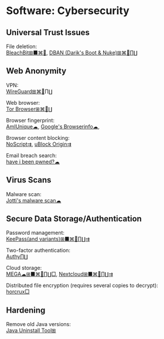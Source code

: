 # Software: Cybersecurity

## Universal Trust Issues

File deletion:  
[BleachBit⊞■⌘🐧](https://www.bleachbit.org/),
[DBAN (Darik's Boot & Nuke)⊞⌘🐧∏∐](https://dban.org/)

## Web Anonymity

VPN:  
[WireGuard⊞⌘🐧∏∐](https://www.wireguard.com/)

Web browser:  
[Tor Browser⊞⌘🐧∐](https://www.torproject.org/)

Browser fingerprint:  
[AmIUnique☁](https://amiunique.org/),
[Google's Browserinfo☁](https://toolbox.googleapps.com/apps/browserinfo/),

Browser content blocking:  
[NoScript⇉](https://noscript.net/),
[uBlock Origin⇉](https://github.com/gorhill/uBlock/)

Email breach search:  
[have i been pwned?☁](https://haveibeenpwned.com/)

## Virus Scans

Malware scan:  
[Jotti's malware scan☁](https://virusscan.jotti.org/)

## Secure Data Storage/Authentication

Password management:  
[KeePass(and variants)⊞■⌘🐧∏∐⇉](https://keepass.info/)

Two-factor authentication:  
[Authy∏∐](https://authy.com/)

Cloud storage:  
[MEGA☁⊞■⌘🐧∏∐□](https://mega.nz/),
[Nextcloud⊞■⌘🐧∏∐⇉](https://nextcloud.com/)

Distributed file encryption (requires several copies to decrypt):  
[horcrux□](https://github.com/jesseduffield/horcrux)

## Hardening

Remove old Java versions:  
[Java Uninstall Tool⊞](https://java.com/en/download/uninstalltool.jsp)

